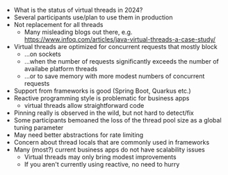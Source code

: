 * What is the status of virtual threads in 2024?
* Several participants use/plan to use them in production
* Not replacement for all threads
  * Many misleading blogs out there, e.g. https://www.infoq.com/articles/java-virtual-threads-a-case-study/
* Virtual threads are optimized for concurrent requests that mostly block
  * ...on sockets
  * ...when the number of requests significantly exceeds the number of availabe platform threads
  * ...or to save memory with more modest numbers of concurrent requests
* Support from frameworks is good (Spring Boot, Quarkus etc.)
* Reactive programming style is problematic for business apps
  * virtual threads allow straightforward code 
* Pinning really is observed in the wild, but not hard to detect/fix
* Some participants bemoaned the loss of the thread pool size as a global tuning parameter
* May need better abstractions for rate limiting
* Concern about thread locals that are commonly used in frameworks
* Many (most?) current business apps do not have scalability issues
  * Virtual threads may only bring modest improvements
  * If you aren't currently using reactive, no need to hurry
